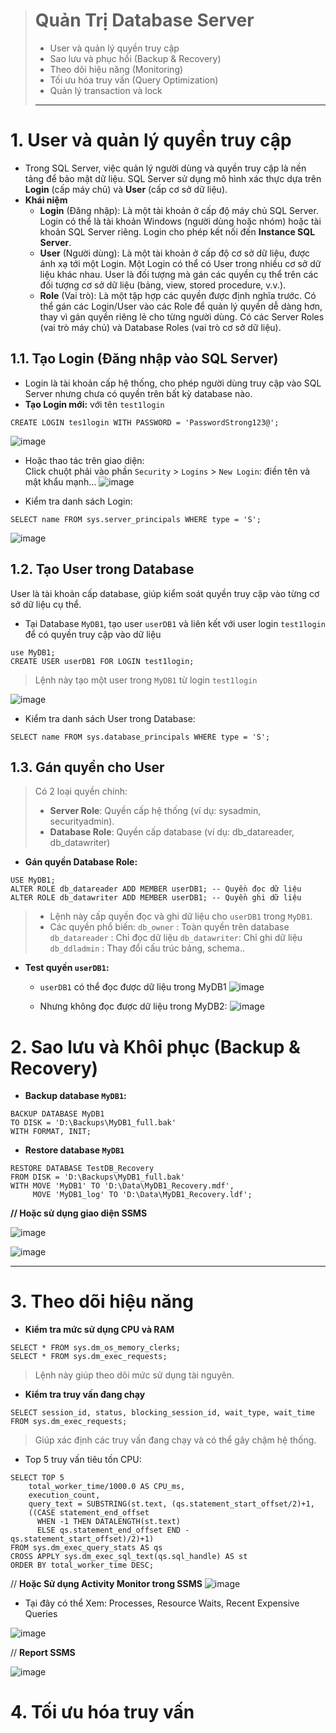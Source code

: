 > # Quản Trị Database Server
>- User và quản lý quyền truy cập
>- Sao lưu và phục hồi (Backup & Recovery)
>- Theo dõi hiệu năng (Monitoring)
>- Tối ưu hóa truy vấn (Query Optimization)
>- Quản lý transaction và lock
>---

# 1. User và quản lý quyền truy cập
- Trong SQL Server, việc quản lý người dùng và quyền truy cập là nền tảng để bảo mật dữ liệu. SQL Server sử dụng mô hình xác thực dựa trên **Login** (cấp máy chủ) và **User** (cấp cơ sở dữ liệu).
- **Khái niệm**
    - **Login** (Đăng nhập): Là một tài khoản ở cấp độ máy chủ SQL Server. Login có thể là tài khoản Windows (người dùng hoặc nhóm) hoặc tài khoản SQL Server riêng. Login cho phép kết nối đến **Instance SQL Server**.
    - **User** (Người dùng): Là một tài khoản ở cấp độ cơ sở dữ liệu, được ánh xạ tới một Login. Một Login có thể có User trong nhiều cơ sở dữ liệu khác nhau. User là đối tượng mà gán các quyền cụ thể trên các đối tượng cơ sở dữ liệu (bảng, view, stored procedure, v.v.).
    - **Role** (Vai trò): Là một tập hợp các quyền được định nghĩa trước. Có thể gán các Login/User vào các Role để quản lý quyền dễ dàng hơn, thay vì gán quyền riêng lẻ cho từng người dùng. Có các Server Roles (vai trò máy chủ) và Database Roles (vai trò cơ sở dữ liệu).


## 1.1. Tạo Login (Đăng nhập vào SQL Server)
- Login là tài khoản cấp hệ thống, cho phép người dùng truy cập vào SQL Server nhưng chưa có quyền trên bất kỳ database nào.
- **Tạo Login mới:** với tên `test1login`
```sql!
CREATE LOGIN tes1login WITH PASSWORD = 'PasswordStrong123@';
```
![image](https://github.com/user-attachments/assets/425f5968-f135-4e76-be10-73002b8140cc)


- Hoặc thao tác trên giao diện:  
Click chuột phải vào phần `Security` > `Logins` > `New Login`: điền tên và mật khẩu mạnh...
![image](https://github.com/user-attachments/assets/232d6478-5043-4a38-a85e-aa5871bd20f6)


- Kiểm tra danh sách Login:
```sql!
SELECT name FROM sys.server_principals WHERE type = 'S';
```
![image](https://github.com/user-attachments/assets/5a024828-af1a-43fc-a3d6-85f1c702255e)


## 1.2. Tạo User trong Database
User là tài khoản cấp database, giúp kiểm soát quyền truy cập vào từng cơ sở dữ liệu cụ thể.
- Tại Database `MyDB1`, tạo user `userDB1` và liên kết với user login `test1login` để có quyền truy cập vào dữ liệu
 
```sql!
use MyDB1;
CREATE USER userDB1 FOR LOGIN test1login;
```
> Lệnh này tạo một user trong `MyDB1` từ login `test1login`

![image](https://github.com/user-attachments/assets/6a8229d3-6897-48b7-8a39-ffec063f0a7e)


- Kiểm tra danh sách User trong Database:
```sql!
SELECT name FROM sys.database_principals WHERE type = 'S';
```

## 1.3. Gán quyền cho User
> Có 2 loại quyền chính:
> - **Server Role**: Quyền cấp hệ thống (ví dụ: sysadmin, securityadmin).
> - **Database Role**: Quyền cấp database (ví dụ: db_datareader, db_datawriter)

- **Gán quyền Database Role:**
```sql!
USE MyDB1;
ALTER ROLE db_datareader ADD MEMBER userDB1; -- Quyền đọc dữ liệu
ALTER ROLE db_datawriter ADD MEMBER userDB1; -- Quyền ghi dữ liệu
```
>- Lệnh này cấp quyền đọc và ghi dữ liệu cho `userDB1` trong `MyDB1`.
>- Các quyền phổ biến:
> `db_owner` : Toàn quyền trên database
> `db_datareader` :	Chỉ đọc dữ liệu
> `db_datawriter`: Chỉ ghi dữ liệu
> `db_ddladmin`	: Thay đổi cấu trúc bảng, schema..

- **Test quyền `userDB1`:**
    - `userDB1` có thể đọc được dữ liệu trong MyDB1
![image](https://github.com/user-attachments/assets/bb730c7f-44c6-496d-b1f1-c17f32b3af08)

    - Nhưng không đọc được dữ liệu trong MyDB2:
![image](https://github.com/user-attachments/assets/082bc670-4597-4950-80b7-1e4dd965c420)



# 2. Sao lưu và Khôi phục (Backup & Recovery)
- **Backup database `MyDB1`:**
```sql!
BACKUP DATABASE MyDB1
TO DISK = 'D:\Backups\MyDB1_full.bak'
WITH FORMAT, INIT;
```

- **Restore database `MyDB1`**
```sql!
RESTORE DATABASE TestDB_Recovery
FROM DISK = 'D:\Backups\MyDB1_full.bak'
WITH MOVE 'MyDB1' TO 'D:\Data\MyDB1_Recovery.mdf',
     MOVE 'MyDB1_log' TO 'D:\Data\MyDB1_Recovery.ldf';
```

**// Hoặc sử dụng giao diện SSMS**

![image](https://github.com/user-attachments/assets/b64419db-99e7-43b2-b21e-08fe94a0671e)


![image](https://github.com/user-attachments/assets/7b9ec753-3068-4b80-8661-cdc027822b59)


---

# 3. Theo dõi hiệu năng

- **Kiểm tra mức sử dụng CPU và RAM**
```sql!
SELECT * FROM sys.dm_os_memory_clerks;
SELECT * FROM sys.dm_exec_requests;
```
>Lệnh này giúp theo dõi mức sử dụng tài nguyên.

- **Kiểm tra truy vấn đang chạy**
```sql!
SELECT session_id, status, blocking_session_id, wait_type, wait_time FROM sys.dm_exec_requests;
```
>Giúp xác định các truy vấn đang chạy và có thể gây chậm hệ thống.

- Top 5 truy vấn tiêu tốn CPU:
```sql!
SELECT TOP 5
    total_worker_time/1000.0 AS CPU_ms,
    execution_count,
    query_text = SUBSTRING(st.text, (qs.statement_start_offset/2)+1,
    ((CASE statement_end_offset
      WHEN -1 THEN DATALENGTH(st.text)
      ELSE qs.statement_end_offset END - qs.statement_start_offset)/2)+1)
FROM sys.dm_exec_query_stats AS qs
CROSS APPLY sys.dm_exec_sql_text(qs.sql_handle) AS st
ORDER BY total_worker_time DESC;
```

// **Hoặc Sử dụng Activity Monitor trong SSMS**
![image](https://github.com/user-attachments/assets/6f8aba96-0a45-445b-a712-1e3c61179f42)


- Tại đây có thể Xem: Processes, Resource Waits, Recent Expensive Queries

![image](https://github.com/user-attachments/assets/10cb1911-ed76-4d24-8ae1-ca463bde8e64)


// **Report SSMS**

![image](https://github.com/user-attachments/assets/2a3f0bf3-8f23-4bdf-bd18-4d8b9341f8bd)


# 4. Tối ưu hóa truy vấn 


